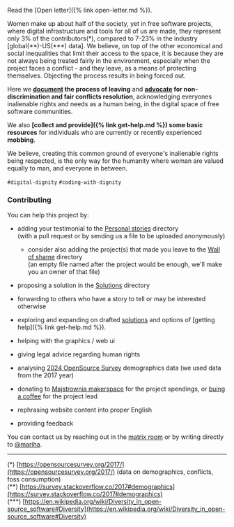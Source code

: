 
Read the [Open letter]({% link open-letter.md %}).

Women make up about half of the society, yet in free software projects, where digital infrastructure and tools for all of us are made, they represent only 3% of the contributors(\*), compared to 7-23% in the industry [global(\*\*)-US(\*\*\*) data]. We believe, on top of the other economical and social inequalities that limit their access to the space, it is because they are not always being treated fairly in the environment, especially when the project faces a conflict - and they leave, as a means of protecting themselves. Objecting the process results in being forced out.

Here we **[document](https://github.com/OneWomanLess/OneWomanLess.github.io/tree/main/personal-stories) the process of leaving** and **[advocate](https://github.com/OneWomanLess/OneWomanLess.github.io/tree/main/solutions) for non-discrimination and fair conflicts resolution**, acknowledging everyones inalienable rights and needs as a human being, in the digital space of free software communities.

We also **[collect and provide]({% link get-help.md %}) some basic resources** for individuals who are currently or recently experienced **mobbing**.

We believe, creating this common ground of everyone's inalienable rights being respected, is the only way for the humanity where woman are valued equally to man, and everyone in between.

`#digital-dignity` `#coding-with-dignity`


### Contributing

You can help this project by:

- adding your testimonial to the [Personal stories](https://github.com/OneWomanLess/OneWomanLess.github.io/tree/main/personal-stories) directory \
(with a pull request or by sending us a file to be uploaded anonymously)
   - consider also adding the project(s) that made you leave to the [Wall of shame](https://github.com/OneWomanLess/OneWomanLess.github.io/tree/main/wall-of-shame) directory \
   (an empty file named after the project would be enough, we'll make you an owner of that file)

- proposing a solution in the [Solutions](https://github.com/OneWomanLess/OneWomanLess.github.io/tree/main/solutions) directory

- forwarding to others who have a story to tell or may be interested otherwise

- exploring and expanding on drafted [solutions](https://github.com/OneWomanLess/OneWomanLess.github.io/tree/main/solutions) and options of [getting help]({% link get-help.md %}).

- helping with the graphics / web ui

- giving legal advice regarding human rights

- analysing [2024 OpenSource Survey](https://opensourcesurvey.org/2024/) demographics data (we used data from the 2017 year)

- donating to [Majstrownia makerspace](https://opencollective.com/majstrownia/projects/digital-commons) for the project spendings, or [buing a coffee](https://liberapay.com/mariha) for the project lead

- rephrasing website content into proper English

- providing feedback

You can contact us by reaching out in the [matrix room](https://matrix.to/#/#human-rights-in-foss:matrix.org) or by writing directly to [@mariha](https://github.com/mariha).

---

(\*) [https://opensourcesurvey.org/2017/](https://opensourcesurvey.org/2017/) (data on demographics, conflicts, foss consumption) \
(\*\*) [https://survey.stackoverflow.co/2017#demographics](https://survey.stackoverflow.co/2017#demographics) \
(\*\*\*) [https://en.wikipedia.org/wiki/Diversity_in_open-source_software#Diversity](https://en.wikipedia.org/wiki/Diversity_in_open-source_software#Diversity)
